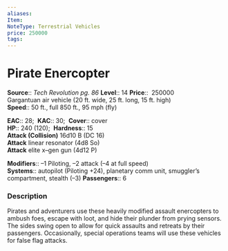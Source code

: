 ```yaml
---
aliases: 
Item:
NoteType: Terrestrial Vehicles
price: 250000
tags: 
---
```


# Pirate Enercopter

**Source**:: _Tech Revolution pg. 86_
**Level**:: 14
**Price**::  250000  
Gargantuan air vehicle (20 ft. wide, 25 ft. long, 15 ft. high)  
**Speed**:: 50 ft., full 850 ft., 95 mph (fly)  

**EAC**:: 28; 
**KAC**:: 30; 
**Cover**:: cover  
**HP**:: 240 (120); 
**Hardness**:: 15  
**Attack (Collision)** 16d10 B (DC 16)  
**Attack** linear resonator (4d8 So)  
**Attack** elite x–gen gun (4d12 P)  

**Modifiers**:: –1 Piloting, –2 attack (–4 at full speed)  
**Systems**:: autopilot (Piloting +24), planetary comm unit, smuggler’s compartment, stealth (–3)
**Passengers**:: 6  

### Description

Pirates and adventurers use these heavily modified assault enercopters to ambush foes, escape with loot, and hide their plunder from prying sensors. The sides swing open to allow for quick assaults and retreats by their passengers. Occasionally, special operations teams will use these vehicles for false flag attacks.
